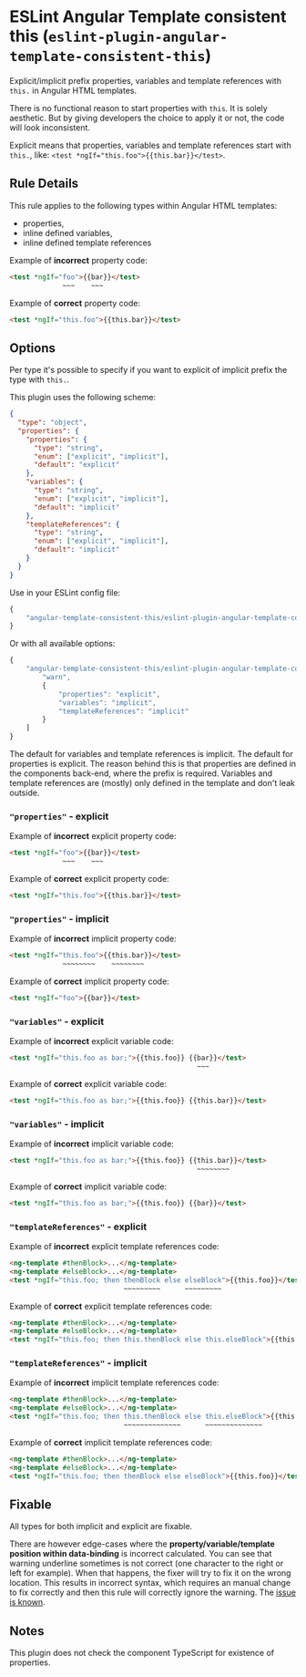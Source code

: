 # ESLint Angular Template consistent this (`eslint-plugin-angular-template-consistent-this`)

Explicit/implicit prefix properties, variables and template references with `this.` in Angular HTML templates.

There is no functional reason to start properties with `this`. It is solely aesthetic. But by giving developers the choice to apply it or not, the code will look inconsistent.

Explicit means that properties, variables and template references start with `this.`, like: `<test *ngIf="this.foo">{{this.bar}}</test>`.

## Rule Details

This rule applies to the following types within Angular HTML templates:

- properties,
- inline defined variables,
- inline defined template references

Example of **incorrect** property code:

<!-- prettier-ignore-start -->
```html
<test *ngIf="foo">{{bar}}</test>
             ~~~    ~~~
```
<!-- prettier-ignore-end -->

Example of **correct** property code:

<!-- prettier-ignore-start -->
```html
<test *ngIf="this.foo">{{this.bar}}</test>
```
<!-- prettier-ignore-end -->

## Options

Per type it's possible to specify if you want to explicit of implicit prefix the type with `this.`.

This plugin uses the following scheme:

```json
{
  "type": "object",
  "properties": {
    "properties": {
      "type": "string",
      "enum": ["explicit", "implicit"],
      "default": "explicit"
    },
    "variables": {
      "type": "string",
      "enum": ["explicit", "implicit"],
      "default": "implicit"
    },
    "templateReferences": {
      "type": "string",
      "enum": ["explicit", "implicit"],
      "default": "implicit"
    }
  }
}
```

Use in your ESLint config file:

```js
{
	"angular-template-consistent-this/eslint-plugin-angular-template-consistent-this": "warn"
}
```

Or with all available options:

```js
{
	"angular-template-consistent-this/eslint-plugin-angular-template-consistent-this": [
		"warn",
		{
			"properties": "explicit",
			"variables": "implicit",
			"templateReferences": "implicit"
		}
	]
}
```

The default for variables and template references is implicit.
The default for properties is explicit.
The reason behind this is that properties are defined in the components back-end, where the prefix is required. Variables and template references are (mostly) only defined in the template and don't leak outside.

### `"properties"` - explicit

Example of **incorrect** explicit property code:

<!-- prettier-ignore-start -->
```html
<test *ngIf="foo">{{bar}}</test>
             ~~~    ~~~
```
<!-- prettier-ignore-end -->

Example of **correct** explicit property code:

<!-- prettier-ignore-start -->
```html
<test *ngIf="this.foo">{{this.bar}}</test>
```
<!-- prettier-ignore-end -->

### `"properties"` - implicit

Example of **incorrect** implicit property code:

<!-- prettier-ignore-start -->
```html
<test *ngIf="this.foo">{{this.bar}}</test>
             ~~~~~~~~    ~~~~~~~~
```
<!-- prettier-ignore-end -->

Example of **correct** implicit property code:

<!-- prettier-ignore-start -->
```html
<test *ngIf="foo">{{bar}}</test>
```
<!-- prettier-ignore-end -->

### `"variables"` - explicit

Example of **incorrect** explicit variable code:

<!-- prettier-ignore-start -->
```html
<test *ngIf="this.foo as bar;">{{this.foo}} {{bar}}</test>
                                              ~~~
```
<!-- prettier-ignore-end -->

Example of **correct** explicit variable code:

<!-- prettier-ignore-start -->
```html
<test *ngIf="this.foo as bar;">{{this.foo}} {{this.bar}}</test>
```
<!-- prettier-ignore-end -->

### `"variables"` - implicit

Example of **incorrect** implicit variable code:

<!-- prettier-ignore-start -->
```html
<test *ngIf="this.foo as bar;">{{this.foo}} {{this.bar}}</test>
                                              ~~~~~~~~
```
<!-- prettier-ignore-end -->

Example of **correct** implicit variable code:

<!-- prettier-ignore-start -->
```html
<test *ngIf="this.foo as bar;">{{this.foo}} {{bar}}</test>
```
<!-- prettier-ignore-end -->

### `"templateReferences"` - explicit

Example of **incorrect** explicit template references code:

<!-- prettier-ignore-start -->
```html
<ng-template #thenBlock>...</ng-template>
<ng-template #elseBlock>...</ng-template>
<test *ngIf="this.foo; then thenBlock else elseBlock">{{this.foo}}</test>
                            ~~~~~~~~~      ~~~~~~~~~
```
<!-- prettier-ignore-end -->

Example of **correct** explicit template references code:

<!-- prettier-ignore-start -->
```html
<ng-template #thenBlock>...</ng-template>
<ng-template #elseBlock>...</ng-template>
<test *ngIf="this.foo; then this.thenBlock else this.elseBlock">{{this.foo}}</test>
```
<!-- prettier-ignore-end -->

### `"templateReferences"` - implicit

Example of **incorrect** implicit template references code:

<!-- prettier-ignore-start -->
```html
<ng-template #thenBlock>...</ng-template>
<ng-template #elseBlock>...</ng-template>
<test *ngIf="this.foo; then this.thenBlock else this.elseBlock">{{this.foo}}</test>
                            ~~~~~~~~~~~~~~      ~~~~~~~~~~~~~~
```
<!-- prettier-ignore-end -->

Example of **correct** implicit template references code:

<!-- prettier-ignore-start -->
```html
<ng-template #thenBlock>...</ng-template>
<ng-template #elseBlock>...</ng-template>
<test *ngIf="this.foo; then thenBlock else elseBlock">{{this.foo}}</test>
```
<!-- prettier-ignore-end -->

## Fixable

All types for both implicit and explicit are fixable.

There are however edge-cases where the **property/variable/template position within data-binding** is incorrect calculated. You can see that warning underline sometimes is not correct (one character to the right or left for example). When that happens, the fixer will try to fix it on the wrong location. This results in incorrect syntax, which requires an manual change to fix correctly and then this rule will correctly ignore the warning. The [issue is known](https://github.com/angular-eslint/angular-eslint/issues/384).

## Notes

This plugin does not check the component TypeScript for existence of properties.
